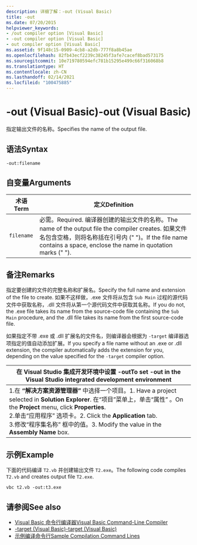 ```yaml
---
description: 详细了解：-out (Visual Basic)
title: -out
ms.date: 07/20/2015
helpviewer_keywords:
- /out compiler option [Visual Basic]
- -out compiler option [Visual Basic]
- out compiler option [Visual Basic]
ms.assetid: 9f148c15-0909-4cb8-a2db-777f8a8b45ae
ms.openlocfilehash: 82fb43ecf2239c38245f3afe7cacef8bad573175
ms.sourcegitcommit: 10e719780594efc781b15295e499c66f316068b8
ms.translationtype: HT
ms.contentlocale: zh-CN
ms.lasthandoff: 02/14/2021
ms.locfileid: "100475885"
---
```

# <a name="-out-visual-basic"></a><span data-ttu-id="8b10d-103">-out (Visual Basic)</span><span class="sxs-lookup"><span data-stu-id="8b10d-103">-out (Visual Basic)</span></span>

<span data-ttu-id="8b10d-104">指定输出文件的名称。</span><span class="sxs-lookup"><span data-stu-id="8b10d-104">Specifies the name of the output file.</span></span>  
  
## <a name="syntax"></a><span data-ttu-id="8b10d-105">语法</span><span class="sxs-lookup"><span data-stu-id="8b10d-105">Syntax</span></span>  
  
```console  
-out:filename  
```  
  
## <a name="arguments"></a><span data-ttu-id="8b10d-106">自变量</span><span class="sxs-lookup"><span data-stu-id="8b10d-106">Arguments</span></span>  
  
|<span data-ttu-id="8b10d-107">术语</span><span class="sxs-lookup"><span data-stu-id="8b10d-107">Term</span></span>|<span data-ttu-id="8b10d-108">定义</span><span class="sxs-lookup"><span data-stu-id="8b10d-108">Definition</span></span>|  
|---|---|  
|`filename`|<span data-ttu-id="8b10d-109">必需。</span><span class="sxs-lookup"><span data-stu-id="8b10d-109">Required.</span></span> <span data-ttu-id="8b10d-110">编译器创建的输出文件的名称。</span><span class="sxs-lookup"><span data-stu-id="8b10d-110">The name of the output file the compiler creates.</span></span> <span data-ttu-id="8b10d-111">如果文件名包含空格，则将名称括在引号内 (" ")。</span><span class="sxs-lookup"><span data-stu-id="8b10d-111">If the file name contains a space, enclose the name in quotation marks (" ").</span></span>|  
  
## <a name="remarks"></a><span data-ttu-id="8b10d-112">备注</span><span class="sxs-lookup"><span data-stu-id="8b10d-112">Remarks</span></span>  

 <span data-ttu-id="8b10d-113">指定要创建的文件的完整名称和扩展名。</span><span class="sxs-lookup"><span data-stu-id="8b10d-113">Specify the full name and extension of the file to create.</span></span> <span data-ttu-id="8b10d-114">如果不这样做，.exe 文件将从包含 `Sub Main` 过程的源代码文件中获取名称，.dll 文件将从第一个源代码文件中获取其名称。</span><span class="sxs-lookup"><span data-stu-id="8b10d-114">If you do not, the .exe file takes its name from the source-code file containing the `Sub Main` procedure, and the .dll file takes its name from the first source-code file.</span></span>  
  
 <span data-ttu-id="8b10d-115">如果指定不带 .exe 或 .dll 扩展名的文件名，则编译器会根据为 `-target` 编译器选项指定的值自动添加扩展。</span><span class="sxs-lookup"><span data-stu-id="8b10d-115">If you specify a file name without an .exe or .dll extension, the compiler automatically adds the extension for you, depending on the value specified for the `-target` compiler option.</span></span>  
  
|<span data-ttu-id="8b10d-116">在 Visual Studio 集成开发环境中设置 -out</span><span class="sxs-lookup"><span data-stu-id="8b10d-116">To set -out in the Visual Studio integrated development environment</span></span>|  
|---|  
|<span data-ttu-id="8b10d-117">1.在 **“解决方案资源管理器”** 中选择一个项目。</span><span class="sxs-lookup"><span data-stu-id="8b10d-117">1.  Have a project selected in **Solution Explorer**.</span></span> <span data-ttu-id="8b10d-118">在“项目”菜单上，单击“属性”   。</span><span class="sxs-lookup"><span data-stu-id="8b10d-118">On the **Project** menu, click **Properties**.</span></span> <br /><span data-ttu-id="8b10d-119">2.单击“应用程序”  选项卡。</span><span class="sxs-lookup"><span data-stu-id="8b10d-119">2.  Click the **Application** tab.</span></span><br /><span data-ttu-id="8b10d-120">3.修改“程序集名称”  框中的值。</span><span class="sxs-lookup"><span data-stu-id="8b10d-120">3.  Modify the value in the **Assembly Name** box.</span></span>|  
  
## <a name="example"></a><span data-ttu-id="8b10d-121">示例</span><span class="sxs-lookup"><span data-stu-id="8b10d-121">Example</span></span>  

 <span data-ttu-id="8b10d-122">下面的代码编译 `T2.vb` 并创建输出文件 `T2.exe`。</span><span class="sxs-lookup"><span data-stu-id="8b10d-122">The following code compiles `T2.vb` and creates output file `T2.exe`.</span></span>  
  
```console
vbc t2.vb -out:t3.exe  
```  
  
## <a name="see-also"></a><span data-ttu-id="8b10d-123">请参阅</span><span class="sxs-lookup"><span data-stu-id="8b10d-123">See also</span></span>

- [<span data-ttu-id="8b10d-124">Visual Basic 命令行编译器</span><span class="sxs-lookup"><span data-stu-id="8b10d-124">Visual Basic Command-Line Compiler</span></span>](index.md)
- [<span data-ttu-id="8b10d-125">-target (Visual Basic)</span><span class="sxs-lookup"><span data-stu-id="8b10d-125">-target (Visual Basic)</span></span>](target.md)
- [<span data-ttu-id="8b10d-126">示例编译命令行</span><span class="sxs-lookup"><span data-stu-id="8b10d-126">Sample Compilation Command Lines</span></span>](sample-compilation-command-lines.md)
